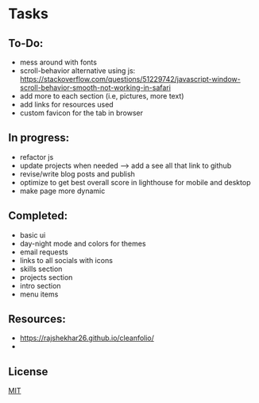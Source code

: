 # Tasks

## To-Do:
- mess around with fonts
- scroll-behavior alternative using js: https://stackoverflow.com/questions/51229742/javascript-window-scroll-behavior-smooth-not-working-in-safari
- add more to each section (i.e, pictures, more text)
- add links for resources used
- custom favicon for the tab in browser

## In progress:
- refactor js
- update projects when needed --> add a see all that link to github
- revise/write blog posts and publish
- optimize to get best overall score in lighthouse for mobile and desktop
- make page more dynamic

## Completed:
- basic ui
- day-night mode and colors for themes 
- email requests
- links to all socials with icons
- skills section
- projects section
- intro section
- menu items

## Resources:
- https://rajshekhar26.github.io/cleanfolio/
- 

## License

[MIT](https://choosealicense.com/licenses/mit/)
